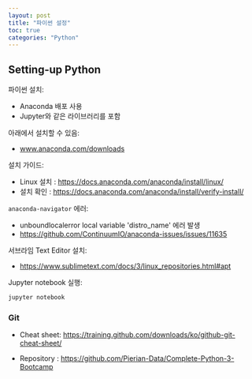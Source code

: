 ```yaml
---
layout: post
title: "파이썬 설정"
toc: true
categories: "Python"
---
```


## Setting-up Python
파이썬 설치:

- Anaconda 배포 사용
- Jupyter와 같은 라이브러리를 포함

아래에서 설치할 수 있음:

- www.anaconda.com/downloads

설치 가이드:

- Linux 설치 : https://docs.anaconda.com/anaconda/install/linux/
- 설치 확인 : https://docs.anaconda.com/anaconda/install/verify-install/

`anaconda-navigator` 에러:

- unboundlocalerror local variable 'distro_name' 에러 발생
- https://github.com/ContinuumIO/anaconda-issues/issues/11635

서브라임 Text Editor 설치:

- https://www.sublimetext.com/docs/3/linux_repositories.html#apt

Jupyter notebook 실행:

```bash
jupyter notebook
```

### Git

- Cheat sheet: https://training.github.com/downloads/ko/github-git-cheat-sheet/

- Repository : https://github.com/Pierian-Data/Complete-Python-3-Bootcamp